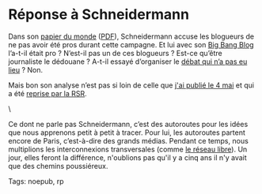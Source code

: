 # Réponse à Schneidermann

Dans son [papier du monde](http://www.lemonde.fr/web/article/0,1-0@2-823448,36-909204@51-885801,0.html) ([PDF](https://tcrouzet.com/images_tc/20070511lemonde.pdf)), Schneidermann accuse les blogueurs de ne pas avoir été pros durant cette campagne. Et lui avec son [Big Bang Blog](http://www.bigbangblog.net/) l’a-t-il était pro ? N’est-il pas un de ces blogueurs ? Est-ce qu’être journaliste le dédouane ? A-t-il essayé d’organiser le [débat qui n’a pas eu lieu](/2007/04/16/l%e2%80%99art-de-la-guerre/) ? Non.

Mais bon son analyse n’est pas si loin de celle que [j'ai publié le 4 mai](/2007/05/04/nous-avons-beaucoup-appris/) et qui a été [reprise par la RSR](http://www.rsr.ch).

\

Ce dont ne parle pas Schneidermann, c’est des autoroutes pour les idées que nous apprenons petit à petit à tracer. Pour lui, les autoroutes partent encore de Paris, c’est-à-dire des grands médias. Pendant ce temps, nous multiplions les interconnexions transversales (comme [le réseau libre](http://lereseaulibre.com/)). Un jour, elles feront la différence, n'oublions pas qu'il y a cinq ans il n'y avait que des chemins poussiéreux.

Tags: noepub, rp